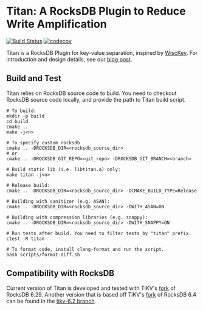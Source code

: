 # Titan: A RocksDB Plugin to Reduce Write Amplification

[![Build Status](https://travis-ci.org/tikv/titan.svg?branch=master)](https://travis-ci.org/tikv/titan)
[![codecov](https://codecov.io/gh/tikv/titan/branch/master/graph/badge.svg)](https://codecov.io/gh/tikv/titan)

Titan is a RocksDB Plugin for key-value separation, inspired by 
[WiscKey](https://www.usenix.org/system/files/conference/fast16/fast16-papers-lu.pdf).
For introduction and design details, see our
[blog post](https://pingcap.com/blog/titan-storage-engine-design-and-implementation/).

## Build and Test
Titan relies on RocksDB source code to build. You need to checkout RocksDB source code locally,
and provide the path to Titan build script.
```
# To build:
mkdir -p build
cd build
cmake ..
make -j<n>

# To specify custom rocksdb
cmake .. -DROCKSDB_DIR=<rocksdb_source_dir>
# or
cmake .. -DROCKSDB_GIT_REPO=<git_repo> -DROCKSDB_GIT_BRANCH=<branch>

# Build static lib (i.e. libtitan.a) only:
make titan -j<n>

# Release build:
cmake .. -DROCKSDB_DIR=<rocksdb_source_dir> -DCMAKE_BUILD_TYPE=Release

# Building with sanitizer (e.g. ASAN):
cmake .. -DROCKSDB_DIR=<rocksdb_source_dir> -DWITH_ASAN=ON

# Building with compression libraries (e.g. snappy):
cmake .. -DROCKSDB_DIR=<rocksdb_source_dir> -DWITH_SNAPPY=ON

# Run tests after build. You need to filter tests by "titan" prefix.
ctest -R titan

# To format code, install clang-format and run the script.
bash scripts/format-diff.sh
```

## Compatibility with RocksDB

Current version of Titan is developed and tested with TiKV's [fork][6.29.tikv] of RocksDB 6.29.
Another version that is based off TiKV's [fork][6.4.tikv] of RocksDB 6.4 can be found in the [tikv-6.2 branch][tikv-6.2].

[6.4.tikv]: https://github.com/tikv/rocksdb/tree/6.4.tikv
[6.29.tikv]: https://github.com/tikv/rocksdb/tree/6.29.tikv
[tikv-6.2]: https://github.com/tikv/titan/tree/tikv-6.1
